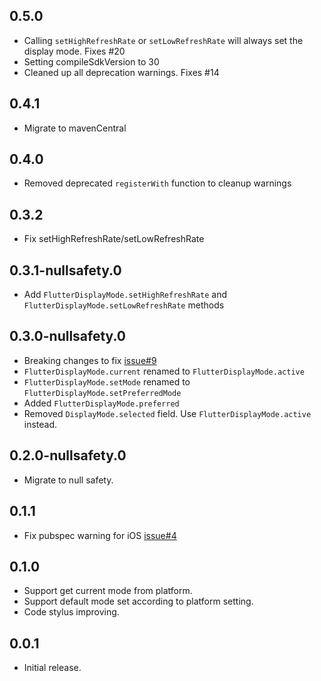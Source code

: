 ## 0.5.0

* Calling `setHighRefreshRate` or `setLowRefreshRate` will always set the display mode. Fixes #20
* Setting compileSdkVersion to 30
* Cleaned up all deprecation warnings. Fixes #14

## 0.4.1

* Migrate to mavenCentral

## 0.4.0

* Removed deprecated `registerWith` function to cleanup warnings

## 0.3.2

* Fix setHighRefreshRate/setLowRefreshRate

## 0.3.1-nullsafety.0

* Add `FlutterDisplayMode.setHighRefreshRate` and `FlutterDisplayMode.setLowRefreshRate` methods

## 0.3.0-nullsafety.0

* Breaking changes to fix [issue#9](https://github.com/ajinasokan/flutter_displaymode/issues/9)
* `FlutterDisplayMode.current` renamed to `FlutterDisplayMode.active`
* `FlutterDisplayMode.setMode` renamed to `FlutterDisplayMode.setPreferredMode`
* Added `FlutterDisplayMode.preferred`
* Removed `DisplayMode.selected` field. Use `FlutterDisplayMode.active` instead.

## 0.2.0-nullsafety.0

* Migrate to null safety.

## 0.1.1

* Fix pubspec warning for iOS [issue#4](https://github.com/ajinasokan/flutter_displaymode/issues/4)

## 0.1.0

* Support get current mode from platform.
* Support default mode set according to platform setting.
* Code stylus improving.

## 0.0.1

* Initial release.
